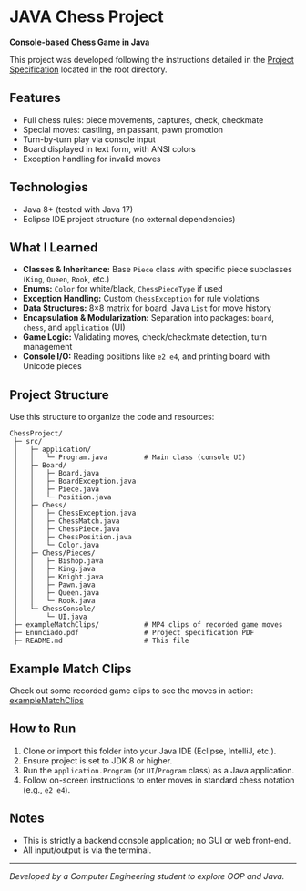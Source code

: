 # JAVA Chess Project

**Console-based Chess Game in Java**

This project was developed following the instructions detailed in the [Project Specification](./Enunciado.pdf) located in the root directory.

## Features

* Full chess rules: piece movements, captures, check, checkmate
* Special moves: castling, en passant, pawn promotion
* Turn-by-turn play via console input
* Board displayed in text form, with ANSI colors
* Exception handling for invalid moves

## Technologies

* Java 8+ (tested with Java 17)
* Eclipse IDE project structure (no external dependencies)

## What I Learned

* **Classes & Inheritance:** Base `Piece` class with specific piece subclasses (`King`, `Queen`, `Rook`, etc.)
* **Enums:** `Color` for white/black, `ChessPieceType` if used
* **Exception Handling:** Custom `ChessException` for rule violations
* **Data Structures:** 8×8 matrix for board, Java `List` for move history
* **Encapsulation & Modularization:** Separation into packages: `board`, `chess`, and `application` (UI)
* **Game Logic:** Validating moves, check/checkmate detection, turn management
* **Console I/O:** Reading positions like `e2 e4`, and printing board with Unicode pieces

## Project Structure

Use this structure to organize the code and resources:

```
ChessProject/
 ├─ src/
 │   ├─ application/
 │   │   └─ Program.java         # Main class (console UI)
 │   ├─ Board/
 │   │   ├─ Board.java
 │   │   ├─ BoardException.java
 │   │   ├─ Piece.java
 │   │   └─ Position.java
 │   ├─ Chess/
 │   │   ├─ ChessException.java
 │   │   ├─ ChessMatch.java
 │   │   ├─ ChessPiece.java
 │   │   ├─ ChessPosition.java
 │   │   └─ Color.java
 │   ├─ Chess/Pieces/
 │   │   ├─ Bishop.java
 │   │   ├─ King.java
 │   │   ├─ Knight.java
 │   │   ├─ Pawn.java
 │   │   ├─ Queen.java
 │   │   └─ Rook.java
 │   └─ ChessConsole/
 │       └─ UI.java             
 ├─ exampleMatchClips/           # MP4 clips of recorded game moves
 ├─ Enunciado.pdf                # Project specification PDF
 ├─ README.md                    # This file
```

## Example Match Clips

Check out some recorded game clips to see the moves in action: [exampleMatchClips](./exampleMatchClips/)

## How to Run

1. Clone or import this folder into your Java IDE (Eclipse, IntelliJ, etc.).
2. Ensure project is set to JDK 8 or higher.
3. Run the `application.Program` (or `UI`/`Program` class) as a Java application.
4. Follow on-screen instructions to enter moves in standard chess notation (e.g., `e2 e4`).

## Notes

* This is strictly a backend console application; no GUI or web front-end.
* All input/output is via the terminal.

---

*Developed by a Computer Engineering student to explore OOP and Java.*